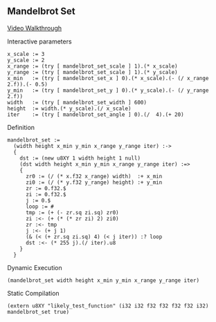 Mandelbrot Set
--------------
[Video Walkthrough](https://www.youtube.com/watch?v=a_hz8wFACVM)

Interactive parameters

    x_scale := 3
    y_scale := 2
    x_range := (try [ mandelbrot_set_scale ] 1).(* x_scale)
    y_range := (try [ mandelbrot_set_scale ] 1).(* y_scale)
    x_min   := (try [ mandelbrot_set_x ] 0).(* x_scale).(- (/ x_range 2.f)).(- 0.5)
    y_min   := (try [ mandelbrot_set_y ] 0).(* y_scale).(- (/ y_range 2.f))
    width   := (try [ mandelbrot_set_width ] 600)
    height  := width.(* y_scale).(/ x_scale)
    iter    := (try [ mandelbrot_set_angle ] 0).(/  4).(+ 20)

Definition

    mandelbrot_set :=
      (width height x_min y_min x_range y_range iter) :->
      {
        dst := (new u8XY 1 width height 1 null)
        (dst width height x_min y_min x_range y_range iter) :=>
        {
          zr0 := (/ (* x.f32 x_range) width)  :+ x_min
          zi0 := (/ (* y.f32 y_range) height) :+ y_min
          zr := 0.f32.$
          zi := 0.f32.$
          j := 0.$
          loop := #
          tmp := (+ (- zr.sq zi.sq) zr0)
          zi :<- (+ (* (* zr zi) 2) zi0)
          zr :<- tmp
          j :<- (+ j 1)
          (& (< (+ zr.sq zi.sq) 4) (< j iter)) :? loop
          dst :<- (* 255 j).(/ iter).u8
        }
      }

Dynamic Execution

    (mandelbrot_set width height x_min y_min x_range y_range iter)

Static Compilation

    (extern u8XY "likely_test_function" (i32 i32 f32 f32 f32 f32 i32) mandelbrot_set true)
